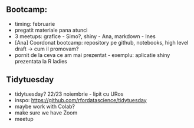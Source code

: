 ## Bootcamp:
- timing: februarie
- pregatit materiale pana atunci
- 3 meetups: grafice - Simo?, shiny - Ana, markdown - Ines
- [Ana] Coordonat bootcamp: repository pe github, notebooks, high level draft -> cum il promovam?
- pornit de la ceva ce am mai prezentat - exemplu: aplicatie shiny prezentata la R ladies

## Tidytuesday
- tidytuesday? 22/23 noiembrie -  lipit cu URos 
- inspo: https://github.com/rfordatascience/tidytuesday
- maybe work with Colab?
- make sure we have Zoom
- meetup 
